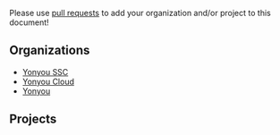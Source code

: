 Please use [pull requests](https://github.com/yyssc/ssc-formula2/pull/new/master) to add your organization and/or project to this document!

Organizations
----------
 - [Yonyou SSC](https://github.com/yyssc)
 - [Yonyou Cloud](https://github.com/yy-cloud)
 - [Yonyou](https://github.com/yonyou)

Projects
----------
